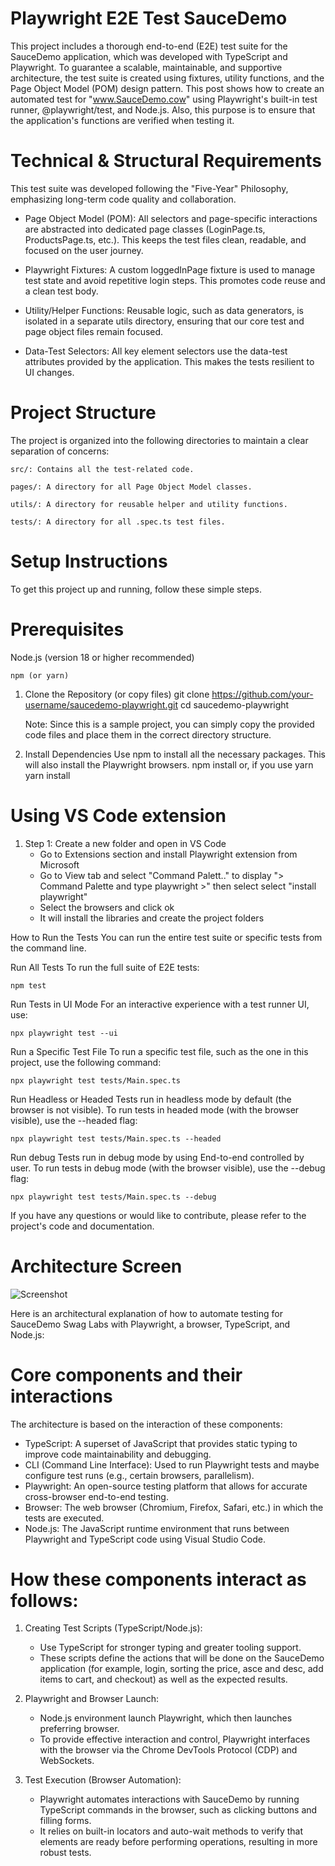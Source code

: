 # Playwright E2E Test SauceDemo
This project includes a thorough end-to-end (E2E) test suite for the SauceDemo application, which was developed with TypeScript and Playwright. To guarantee a scalable, maintainable, and supportive architecture, the test suite is created using fixtures, utility functions, and the Page Object Model (POM) design pattern. This post shows how to create an automated test for "www.SauceDemo.cow" using Playwright's built-in test runner, @playwright/test, and Node.js. Also, this purpose is to ensure that the application's functions are verified when testing it.

# Technical & Structural Requirements
This test suite was developed following the "Five-Year" Philosophy, emphasizing long-term code quality and collaboration.

- Page Object Model (POM): All selectors and page-specific interactions are abstracted into dedicated page classes (LoginPage.ts, ProductsPage.ts, etc.). This keeps the test files clean, readable, and focused on the user journey.

- Playwright Fixtures: A custom loggedInPage fixture is used to manage test state and avoid repetitive login steps. This promotes code reuse and a clean test body.

- Utility/Helper Functions: Reusable logic, such as data generators, is isolated in a separate utils directory, ensuring that our core test and page object files remain focused.

- Data-Test Selectors: All key element selectors use the data-test attributes provided by the application. This makes the tests resilient to UI changes.

# Project Structure
The project is organized into the following directories to maintain a clear separation of concerns:

    src/: Contains all the test-related code.

    pages/: A directory for all Page Object Model classes.

    utils/: A directory for reusable helper and utility functions.

    tests/: A directory for all .spec.ts test files.

# Setup Instructions
To get this project up and running, follow these simple steps.

# Prerequisites
Node.js (version 18 or higher recommended)

    npm (or yarn)

1. Clone the Repository (or copy files)
    git clone https://github.com/your-username/saucedemo-playwright.git
    cd saucedemo-playwright

    Note: Since this is a sample project, you can simply copy the provided code files and place them in the correct directory structure.

2. Install Dependencies
Use npm to install all the necessary packages. This will also install the Playwright browsers.
    npm install
    or, if you use yarn
    yarn install

# Using VS Code extension
1. Step 1: Create a new folder and open in VS Code
    - Go to Extensions section and install Playwright extension from Microsoft
    - Go to View tab and select "Command Palett.." to display "> Command Palette and type playwright >" then select select "install playwright"
    - Select the browsers and click ok
    - It will install the libraries and create the project folders


How to Run the Tests
You can run the entire test suite or specific tests from the command line.

Run All Tests
To run the full suite of E2E tests:

    npm test

Run Tests in UI Mode
For an interactive experience with a test runner UI, use:

    npx playwright test --ui

Run a Specific Test File
To run a specific test file, such as the one in this project, use the following command:

    npx playwright test tests/Main.spec.ts

Run Headless or Headed
Tests run in headless mode by default (the browser is not visible). To run tests in headed mode (with the browser visible), use the --headed flag:
    
    npx playwright test tests/Main.spec.ts --headed

Run debug
Tests run in debug mode by using End-to-end controlled by user. To run tests in debug mode (with the browser visible), use the --debug flag:

    npx playwright test tests/Main.spec.ts --debug

If you have any questions or would like to contribute, please refer to the project's code and documentation.


# Architecture Screen
![Screenshot](https://github.com/ijc3093/Playwright_E2E_Test_SauceDemo/Blank%20Diagram.png)

Here is an architectural explanation of how to automate testing for SauceDemo Swag Labs with Playwright, a browser, TypeScript, and Node.js:

# Core components and their interactions
The architecture is based on the interaction of these components:
- TypeScript: A superset of JavaScript that provides static typing to improve code maintainability and debugging.
- CLI (Command Line Interface): Used to run Playwright tests and maybe configure test runs (e.g., certain browsers, parallelism).
- Playwright: An open-source testing platform that allows for accurate cross-browser end-to-end testing.
- Browser: The web browser (Chromium, Firefox, Safari, etc.) in which the tests are executed.
- Node.js: The JavaScript runtime environment that runs between Playwright and TypeScript code using Visual Studio Code.

# How these components interact as follows:
1. Creating Test Scripts (TypeScript/Node.js): 
    - Use TypeScript for stronger typing and greater tooling support.
    - These scripts define the actions that will be done on the SauceDemo application (for example, login, sorting the price, asce and desc, add items to cart, and checkout) as well as the expected results.

2. Playwright and Browser Launch: 
    - Node.js environment launch Playwright, which then launches preferring browser.
    - To provide effective interaction and control, Playwright interfaces with the browser via the Chrome DevTools Protocol (CDP) and WebSockets.

3. Test Execution (Browser Automation): 
    - Playwright automates interactions with SauceDemo by running TypeScript commands in the browser, such as clicking buttons and filling forms.
    - It relies on built-in locators and auto-wait methods to verify that elements are ready before performing operations, resulting in more robust tests.
